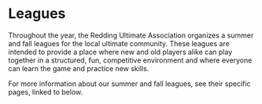 # Leagues

Throughout the year, the Redding Ultimate Association organizes a summer and fall leagues for the local ultimate community.
These leagues are intended to provide a place where new and old players alike can play together in a structured, fun, competitive environment and where everyone can learn the game and practice new skills.

For more information about our summer and fall leagues, see their specific pages, linked to below.
